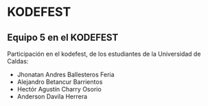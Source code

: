# KODEFEST

## Equipo 5 en el KODEFEST

Participación en el kodefest, de los estudiantes de la Universidad de Caldas:

- Jhonatan Andres Ballesteros Feria 
- Alejandro Betancur Barrientos
- Hectór Agustín Charry Osorio
- Anderson Davila Herrera 
